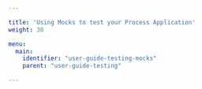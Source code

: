 ```yaml
---

title: 'Using Mocks to test your Process Application'
weight: 30

menu:
  main:
    identifier: "user-guide-testing-mocks"
    parent: "user-guide-testing"

---
```


